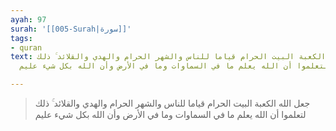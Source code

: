 ```yaml
---
ayah: 97
surah: '[[005-Surah|سورة]]'
tags:
- quran
text: جعل الله الكعبة البيت الحرام قياما للناس والشهر الحرام والهدي والقلائد ۚ ذلك
  لتعلموا أن الله يعلم ما في السماوات وما في الأرض وأن الله بكل شيء عليم

---
```

> جعل الله الكعبة البيت الحرام قياما للناس والشهر الحرام والهدي والقلائد ۚ ذلك لتعلموا أن الله يعلم ما في السماوات وما في الأرض وأن الله بكل شيء عليم
